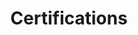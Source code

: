 ---
title: Certifications
certificationImages: 
  [
      {
          id: 1,
          icon: "../assets/MHRA-certified-organisation.svg",
          alt_tag: "MHRA certified Pharma company",
      },
      {
          id: 2,
          icon: "../assets/WHO-GMP-certified.svg",
          alt_tag: "WHO-GMP certified organisation",
      },
      {
          id: 3,
          icon: "../assets/UL-Certified.svg",
          alt_tag: "U/L Certified Pharmaceutical company",
      },
  ]
---